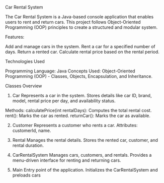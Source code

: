 Car Rental System

The Car Rental System is a Java-based console application that enables users to rent and return cars. This project follows Object-Oriented Programming (OOP) principles to create a structured and modular system.

Features:

Add and manage cars in the system.
Rent a car for a specified number of days.
Return a rented car.
Calculate rental price based on the rental period.

Technologies Used

Programming Language: Java
Concepts Used: Object-Oriented Programming (OOP) - Classes, Objects, Encapsulation, and Inheritance.

Classes Overview
1. Car
Represents a car in the system.
Stores details like car ID, brand, model, rental price per day, and availability status.

Methods:
calculatePrice(int rentalDays): Computes the total rental cost.
rent(): Marks the car as rented.
returnCar(): Marks the car as available.

2. Customer
Represents a customer who rents a car.
Attributes: customerId, name.

3. Rental
Manages the rental details.
Stores the rented car, customer, and rental duration.

4. CarRentalSystem
Manages cars, customers, and rentals.
Provides a menu-driven interface for renting and returning cars.

5. Main
Entry point of the application.
Initializes the CarRentalSystem and preloads cars
